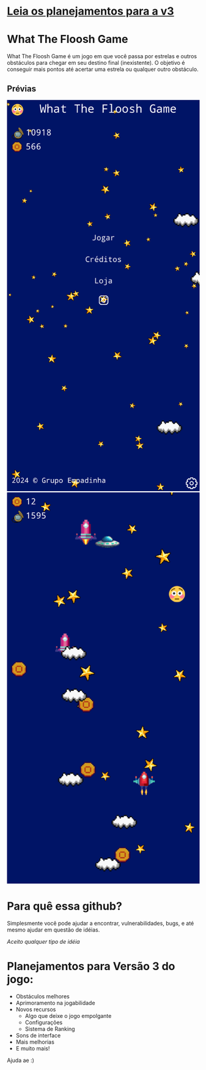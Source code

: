 # [Leia os planejamentos para a v3](#planejamentos-para-vers%C3%A3o-3-do-jogo)

# What The Floosh Game
What The Floosh Game é um jogo em que você passa por estrelas e outros obstáculos para chegar em seu destino final (inexistente). O objetivo é conseguir mais pontos até acertar uma estrela ou qualquer outro obstáculo.


## Prévias
![Preview 1](screenshots/preview1.png)
![Preview 2](screenshots/preview2.png)


# Para quê essa github?
Simplesmente você pode ajudar a encontrar, vulnerabilidades, bugs, e até mesmo ajudar em questão de idéias.

*Aceito qualquer tipo de idéia*

# Planejamentos para Versão 3 do jogo:
- Obstáculos melhores
- Aprimoramento na jogabilidade
- Novos recursos
  - Algo que deixe o jogo empolgante
  - Configurações
  - Sistema de Ranking
- Sons de interface
- Mais melhorias
- E muito mais!

Ajuda ae :)
